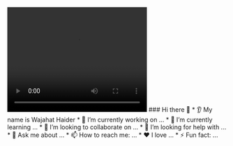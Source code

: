 <video width="320" height="240" controls>
  <source src="Resources/Blue Modern Technology Intro YouTube Video .mp4" type="video/mp4">
  Your browser does not support the video tag.
</video>
### Hi there 👋
* 👂 My name is Wajahat Haider 
* 🔭 I’m currently working on ...
* 🌱 I’m currently learning ...
* 🤝 I’m looking to collaborate on ...
* 🤔 I’m looking for help with ...
* 💬 Ask me about ...
* 📫 How to reach me: ...
* ❤️ I love ...
* ⚡ Fun fact: ...
